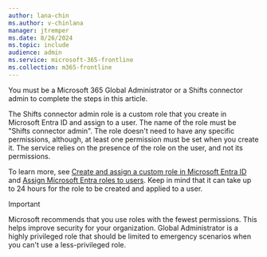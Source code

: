 ```yaml
---
author: lana-chin
ms.author: v-chinlana
manager: jtremper
ms.date: 8/26/2024 
ms.topic: include
audience: admin
ms.service: microsoft-365-frontline
ms.collection: m365-frontline 
---
```

You must be a Microsoft 365 Global Administrator or a Shifts connector admin to complete the steps in this article.

The Shifts connector admin role is a custom role that you create in Microsoft Entra ID and assign to a user. The name of the role must be "Shifts connector admin". The role doesn't need to have any specific permissions, although, at least one permission must be set when you create it. The service relies on the presence of the role on the user, and not its permissions.

To learn more, see [Create and assign a custom role in Microsoft Entra ID](/entra/identity/role-based-access-control/custom-create) and [Assign Microsoft Entra roles to users](/entra/identity/role-based-access-control/manage-roles-portal). Keep in mind that it can take up to 24 hours for the role to be created and applied to a user.

> [!IMPORTANT]
> Microsoft recommends that you use roles with the fewest permissions. This helps improve security for your organization. Global Administrator is a highly privileged role that should be limited to emergency scenarios when you can't use a less-privileged role.
